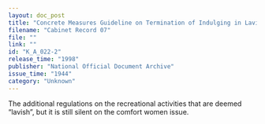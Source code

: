 ```yaml
---
layout: doc_post
title: "Concrete Measures Guideline on Termination of Indulging in Lavish Pleasure"
filename: "Cabinet Record 07"
file: ""
link: ""
id: "K_A_022-2"
release_time: "1998"
publisher: "National Official Document Archive"
issue_time: "1944"
category: "Unknown"
---
```

The additional regulations on the recreational activities that are deemed “lavish”, but it is still silent on the comfort women issue.
